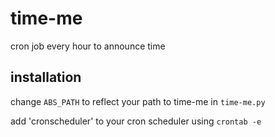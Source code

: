 # time-me
cron job every hour to announce time


## installation

change `ABS_PATH` to reflect your path to time-me in `time-me.py`

add 'cronscheduler' to your cron scheduler using `crontab -e`
